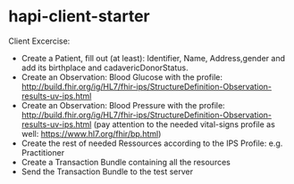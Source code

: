 # hapi-client-starter
Client Excercise:

- Create a Patient, fill out (at least): Identifier, Name, Address,gender and add its birthplace and cadavericDonorStatus.
- Create an Observation: Blood Glucose with the profile: http://build.fhir.org/ig/HL7/fhir-ips/StructureDefinition-Observation-results-uv-ips.html
- Create an Observation: Blood Pressure with the profile: http://build.fhir.org/ig/HL7/fhir-ips/StructureDefinition-Observation-results-uv-ips.html (pay attention to the needed vital-signs profile as well: https://www.hl7.org/fhir/bp.html)
- Create the rest of needed Ressources according to the IPS Profile: e.g. Practitioner 
- Create a Transaction Bundle containing all the resources
- Send the Transaction Bundle to the test server
